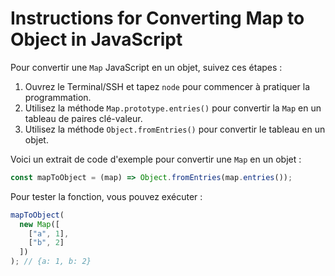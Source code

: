 # Instructions for Converting Map to Object in JavaScript

Pour convertir une `Map` JavaScript en un objet, suivez ces étapes :

1. Ouvrez le Terminal/SSH et tapez `node` pour commencer à pratiquer la programmation.
2. Utilisez la méthode `Map.prototype.entries()` pour convertir la `Map` en un tableau de paires clé-valeur.
3. Utilisez la méthode `Object.fromEntries()` pour convertir le tableau en un objet.

Voici un extrait de code d'exemple pour convertir une `Map` en un objet :

```js
const mapToObject = (map) => Object.fromEntries(map.entries());
```

Pour tester la fonction, vous pouvez exécuter :

```js
mapToObject(
  new Map([
    ["a", 1],
    ["b", 2]
  ])
); // {a: 1, b: 2}
```
